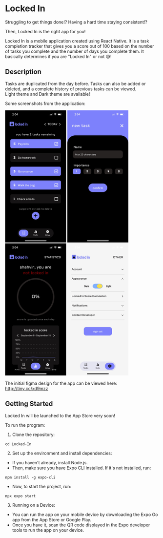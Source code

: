 # Locked In

Struggling to get things done!? Having a hard time staying consistent!?

Then, Locked In is the right app for you!

Locked In is a mobile application created using React Native. It is a task completion 
tracker that gives you a score out of 100 based on the number of tasks you complete and the number of days you
complete them. It basically determines if you are "Locked In" or not 😅!

## Description

Tasks are duplicated from the day before. Tasks can also be added or deleted, and a complete history of previous tasks can be viewed.<br/>Light theme and Dark theme are available!

Some screenshots from the application:

<img src="screenshots/unnamed.jpg" alt="image1" width="200"/> <img src="screenshots/unnamed-2.jpg" alt="image3" width="200"/> <img src="screenshots/unnamed-1.jpg" alt="image2" width="200"/> <img src="screenshots/unnamed-3.jpg" alt="image4" width="200"/>

The initial figma design for the app can be viewed here:
http://tiny.cc/xd9mzz

## Getting Started

Locked In will be launched to the App Store very soon!

To run the program:

1. Clone the repository:

 ```git clone https://github.com/shahvir-w/Locked-In.git
 cd Locked-In
 ```

2. Set up the environment and install dependencies:
- If you haven't already, install Node.js.
- Then, make sure you have Expo CLI installed. If it's not installed, run:
 
 ```
npm install -g expo-cli
 ```

- Now, to start the project, run:
 
 ```
npx expo start
 ```

3. Running on a Device:
- You can run the app on your mobile device by downloading the Expo Go app from the App Store or Google Play.
- Once you have it, scan the QR code displayed in the Expo developer tools to run the app on your device.
